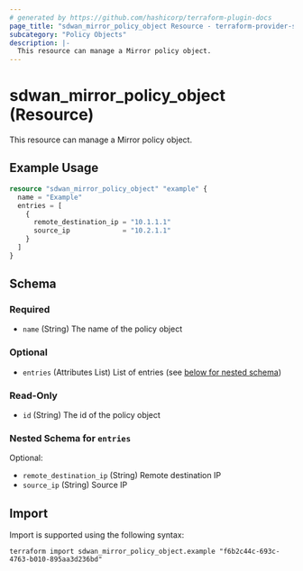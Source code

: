 ```yaml
---
# generated by https://github.com/hashicorp/terraform-plugin-docs
page_title: "sdwan_mirror_policy_object Resource - terraform-provider-sdwan"
subcategory: "Policy Objects"
description: |-
  This resource can manage a Mirror policy object.
---
```


# sdwan_mirror_policy_object (Resource)

This resource can manage a Mirror policy object.

## Example Usage

```terraform
resource "sdwan_mirror_policy_object" "example" {
  name = "Example"
  entries = [
    {
      remote_destination_ip = "10.1.1.1"
      source_ip             = "10.2.1.1"
    }
  ]
}
```

<!-- schema generated by tfplugindocs -->
## Schema

### Required

- `name` (String) The name of the policy object

### Optional

- `entries` (Attributes List) List of entries (see [below for nested schema](#nestedatt--entries))

### Read-Only

- `id` (String) The id of the policy object

<a id="nestedatt--entries"></a>
### Nested Schema for `entries`

Optional:

- `remote_destination_ip` (String) Remote destination IP
- `source_ip` (String) Source IP

## Import

Import is supported using the following syntax:

```shell
terraform import sdwan_mirror_policy_object.example "f6b2c44c-693c-4763-b010-895aa3d236bd"
```
